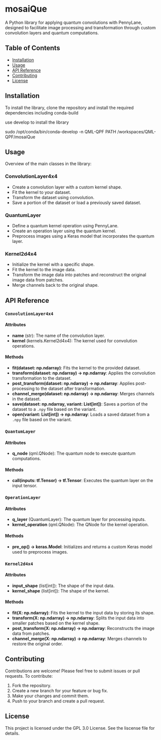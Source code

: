 # mosaiQue

A Python library for applying quantum convolutions with PennyLane, designed to facilitate image processing and transformation through custom convolution layers and quantum computations.

## Table of Contents

- [Installation](#installation)
- [Usage](#usage)
- [API Reference](#api-reference)
- [Contributing](#contributing)
- [License](#license)

## Installation

To install the library, clone the repository and install the required dependencies including conda-build

use develop to install the library

sudo /opt/conda/bin/conda-develop -n QML-QPF PATH /workspaces/QML-QPF/mosaiQue

## Usage

Overview of the main classes in the library:

### ConvolutionLayer4x4

- Create a convolution layer with a custom kernel shape.
- Fit the kernel to your dataset.
- Transform the dataset using convolution.
- Save a portion of the dataset or load a previously saved dataset.

### QuantumLayer

- Define a quantum kernel operation using PennyLane.
- Create an operation layer using the quantum kernel.
- Preprocess images using a Keras model that incorporates the quantum layer.

### Kernel2d4x4

- Initialize the kernel with a specific shape.
- Fit the kernel to the image data.
- Transform the image data into patches and reconstruct the original image data from patches.
- Merge channels back to the original shape.

## API Reference

### `ConvolutionLayer4x4`

#### Attributes
- **name** (str): The name of the convolution layer.
- **kernel** (kernels.Kernel2d4x4): The kernel used for convolution operations.

#### Methods
- **fit(dataset: np.ndarray)**: Fits the kernel to the provided dataset.
- **transform(dataset: np.ndarray) -> np.ndarray**: Applies the convolution transformation to the dataset.
- **post_transform(dataset: np.ndarray) -> np.ndarray**: Applies post-processing to the dataset after transformation.
- **channel_merge(dataset: np.ndarray) -> np.ndarray**: Merges channels in the dataset.
- **save(dataset: np.ndarray, variant: List[int])**: Saves a portion of the dataset to a `.npy` file based on the variant.
- **open(variant: List[int]) -> np.ndarray**: Loads a saved dataset from a `.npy` file based on the variant.

### `QuantumLayer`

#### Attributes
- **q_node** (qml.QNode): The quantum node to execute quantum computations.

#### Methods
- **call(inputs: tf.Tensor) -> tf.Tensor**: Executes the quantum layer on the input tensor.

### `OperationLayer`

#### Attributes
- **q_layer** (QuantumLayer): The quantum layer for processing inputs.
- **kernel_operation** (qml.QNode): The QNode for the kernel operation.

#### Methods
- **pre_op() -> keras.Model**: Initializes and returns a custom Keras model used to preprocess images.

### `Kernel2d4x4`

#### Attributes
- **input_shape** (list[int]): The shape of the input data.
- **kernel_shape** (list[int]): The shape of the kernel.

#### Methods
- **fit(X: np.ndarray)**: Fits the kernel to the input data by storing its shape.
- **transform(X: np.ndarray) -> np.ndarray**: Splits the input data into smaller patches based on the kernel shape.
- **post_transform(X: np.ndarray) -> np.ndarray**: Reconstructs the image data from patches.
- **channel_merge(X: np.ndarray) -> np.ndarray**: Merges channels to restore the original order.

## Contributing

Contributions are welcome! Please feel free to submit issues or pull requests. To contribute:

1. Fork the repository.
2. Create a new branch for your feature or bug fix.
3. Make your changes and commit them.
4. Push to your branch and create a pull request.

## License

This project is licensed under the GPL 3.0 License. See the liscense file for details.
